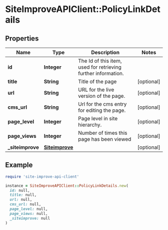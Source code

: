 # SiteImproveAPIClient::PolicyLinkDetails

## Properties

| Name | Type | Description | Notes |
| ---- | ---- | ----------- | ----- |
| **id** | **Integer** | The Id of this item, used for retrieving further information. |  |
| **title** | **String** | Title of the page | [optional] |
| **url** | **String** | URL for the live version of the page. | [optional] |
| **cms_url** | **String** | Url for the cms entry for editing the page. | [optional] |
| **page_level** | **Integer** | Page level in site hierarchy. | [optional] |
| **page_views** | **Integer** | Number of times this page has been viewed | [optional] |
| **_siteimprove** | [**Siteimprove**](Siteimprove.md) |  | [optional] |

## Example

```ruby
require 'site-improve-api-client'

instance = SiteImproveAPIClient::PolicyLinkDetails.new(
  id: null,
  title: null,
  url: null,
  cms_url: null,
  page_level: null,
  page_views: null,
  _siteimprove: null
)
```

